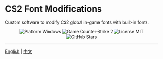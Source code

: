 # CS2 Font Modifications
Custom software to modify CS2 global in-game fonts with built-in fonts.
<div align="center">
  <img src="https://img.shields.io/badge/Platform-Windows-pink" alt="Platform Windows" />
  <img src="https://img.shields.io/badge/Game-Counter--Strike%202-pink" alt="Game Counter‑Strike 2" />
  <img src="https://img.shields.io/badge/License-MIT-pink" alt="License MIT" />
  <img src="https://img.shields.io/github/stars/xmlans/CS2-Font-Modifications?style=social&color=ff69b4" alt="GitHub Stars" />
</div>

---

[English](./README.md) | [中文](./README_CN.md)
